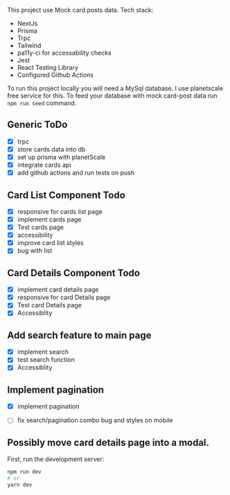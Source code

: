 This project use Mock card posts data. Tech stack: 
* NextJs
* Prisma
* Trpc
* Tailwind
* pa11y-ci for accessability checks
* Jest
* React Testing Library
* Configured Github Actions

To run this project locally you will need a MySql database. I use planetscale free service for this. To feed your database with mock card-post data run `npm run seed` command.

## Generic ToDo

- [x] trpc
- [x] store cards data into db
- [x] set up prisma with planetScale
- [x] integrate cards api
- [x] add github actions and run tests on push

## Card List Component Todo

- [x] responsive for cards list page
- [x] implement cards page
- [x] Test cards page
- [x] accessibility
- [x] improve card list styles   
- [x] bug with list  

## Card Details Component Todo
- [x] implement card details page
- [x] responsive for card Details page
- [x] Test card Details page
- [x] Accessiblity

## Add search feature to main page
- [x] implement search 
- [x] test search function
- [x] Accessiblity

## Implement pagination
- [x] implement pagination
- [ ] fix search/pagination combo bug and styles on mobile


## Possibly move card details page into a modal.
     
First, run the development server:

```bash
npm run dev
# or
yarn dev
```
